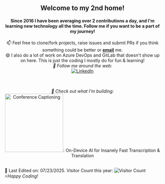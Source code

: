 <div align="center">
<h2> Welcome to my 2nd home!</h2>
</div>

<div align="center">

<h4>Since 2016 I have been averaging over 2 contributions a day, and I'm learning new technology all the time. Follow me if you want to be a part of my journey!</h4>
📫 Feel free to clone/fork projects, raise issues and submit PRs if you think something could be better or <a href="mailto:saamer@thefirstprototype.com"><b>email</b></a> me. </br>
😄 I also do a lot of work on Azure DevOps and GitLab that doesn't show up on here. This is just the coding I mostly do for fun & learning!
  

<!--
<img align="center" src="https://github-readme-stats.vercel.app/api/top-langs/?username=saamerm&count_private=true" alt="Saamer's Language Stats">
<img align="center" src="https://github-readme-stats.vercel.app/api?username=saamerm&count_private=true" alt="Saamer's Github Stats">
-->
</br>
<i>🌱 Follow me around the web:</i><br>
<a href="https://www.linkedin.com/in/saamer" target="_blank"><img src="https://img.shields.io/badge/LinkedIn-%230077B5.svg?&style=flat-square&logo=linkedin&logoColor=white" alt="LinkedIn"></a>
<!-- <a href="https://www.twitter.com/saamerm" target="_blank"><img src="https://img.shields.io/twitter/follow/saamerm" alt="Twitter"></a> -->

</br></br>
<i>🔭 Check out what I'm building:</i></br>
<a href="https://www.conferencecaptioning.com/" target="_blank"><img src="https://conferencecaptioning.com/images/logo-white.svg" alt="Conference Captioning" width="188"></a>: On-Device AI for Insanely Fast Transcription & Translation
</div>
</br>
💬 Last Edited on: 07/23/2025. Visitor Count this year: 
<img src="https://profile-counter.glitch.me/saamerm/count.svg" alt ="Visitor Count"/> ⚡<i>Happy Coding!</i>
<!--
- 🔭 I’m currently working on ...
- 🌱 I’m currently learning ...
- 👯 I’m looking to collaborate on ...
- 🤔 I’m looking for help with ...
- 💬 Ask me about ...
- 📫 How to reach me: ...
- 😄 Pronouns: ...
- ⚡ Fun fact: ...
-->
